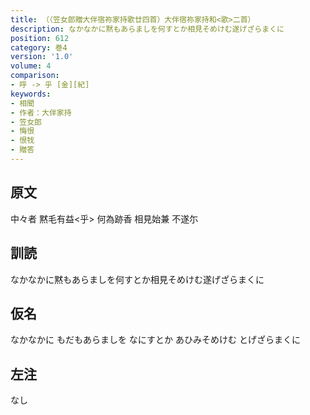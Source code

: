 ```yaml
---
title: （（笠女郎贈大伴宿祢家持歌廿四首）大伴宿祢家持和<歌>二首）
description: なかなかに黙もあらましを何すとか相見そめけむ遂げざらまくに
position: 612
category: 巻4
version: '1.0'
volume: 4
comparison:
- 呼 -> 乎 [金][紀]
keywords:
- 相聞
- 作者：大伴家持
- 笠女郎
- 悔恨
- 恨牫
- 贈答
---
```


## 原文

中々者 黙毛有益<乎> 何為跡香 相見始兼 不遂尓

## 訓読

なかなかに黙もあらましを何すとか相見そめけむ遂げざらまくに

## 仮名

なかなかに もだもあらましを なにすとか あひみそめけむ とげざらまくに

## 左注

なし
